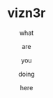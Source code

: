 <h1 style="text-align:center">vizn3r</h1>
<div style="list-style: none; text-align:center">
<p>what</p>
<p>are</p>
<p>you</p>
<p>doing</p>
<p>here</p>
</div>
